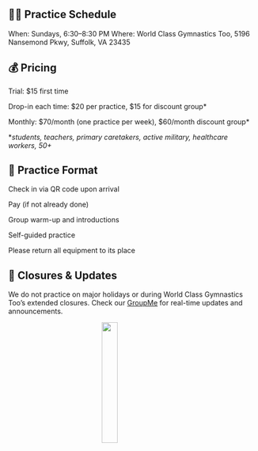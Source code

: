 <!---layout: page
title: "Practice Schedule"
permalink: /practice-schedule--->

## 🏋️‍♀️ Practice Schedule
When: Sundays, 6:30–8:30 PM
Where: World Class Gymnastics Too, 5196 Nansemond Pkwy, Suffolk, VA 23435

## 💰 Pricing
Trial: $15 first time

Drop-in each time: $20 per practice, $15 for discount group*

Monthly: $70/month (one practice per week), $60/month discount group*

*_students, teachers, primary caretakers, active military, healthcare workers, 50+_

## 🧘 Practice Format
Check in via QR code upon arrival

Pay (if not already done)

Group warm-up and introductions

Self-guided practice

Please return all equipment to its place

## 📅 Closures & Updates
We do not practice on major holidays or during World Class Gymnastics Too’s extended closures.
Check our [GroupMe](https://groupme.com/join_group/87617300/U5zsqMLk) for real-time updates and announcements.


<img 
  src="https://github.com/user-attachments/assets/18bd03fb-f1d8-4b1d-b1c7-21b6286b73f9" 
  style="display: block; margin: 0 auto; width: 25%; height: auto;" 
/>



